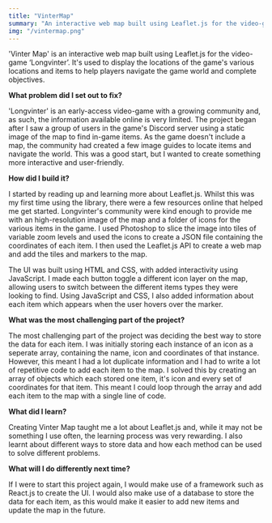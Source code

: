 ```yaml
---
title: "VinterMap"
summary: "An interactive web map built using Leaflet.js for the video-game ‘Longvinter’."
img: "/vintermap.png"
---
```

'Vinter Map' is an interactive web map built using Leaflet.js for the video-game ‘Longvinter’. It's used to display the locations of the game's various locations and items to help players navigate the game world and complete objectives.

**What problem did I set out to fix?**

'Longvinter' is an early-access video-game with a growing community and, as such, the information available online is very limited. The project began after I saw a group of users in the game's Discord server using a static image of the map to find in-game items. As the game doesn't include a map, the community had created a few image guides to locate items and navigate the world. This was a good start, but I wanted to create something more interactive and user-friendly.

**How did I build it?**

I started by reading up and learning more about Leaflet.js. Whilst this was my first time using the library, there were a few resources online that helped me get started. Longvinter's community were kind enough to provide me with an high-resolution image of the map and a folder of icons for the various items in the game. I used Photoshop to slice the image into tiles of variable zoom levels and used the icons to create a JSON file containing the coordinates of each item. I then used the Leaflet.js API to create a web map and add the tiles and markers to the map.

The UI was built using HTML and CSS, with added interactivity using JavaScript. I made each button toggle a different icon layer on the map, allowing users to switch between the different items types they were looking to find. Using JavaScript and CSS, I also added information about each item which appears when the user hovers over the marker.

**What was the most challenging part of the project?**

The most challenging part of the project was deciding the best way to store the data for each item. I was initially storing each instance of an icon as a seperate array, containing the name, icon and coordinates of that instance. However, this meant I had a lot duplicate information and I had to write a lot of repetitive code to add each item to the map. I solved this by creating an array of objects which each stored one item, it's icon and every set of coordinates for that item. This meant I could loop through the array and add each item to the map with a single line of code.

**What did I learn?**

Creating Vinter Map taught me a lot about Leaflet.js and, while it may not be something I use often, the learning process was very rewarding. I also learnt about different ways to store data and how each method can be used to solve different problems.

**What will I do differently next time?**

If I were to start this project again, I would make use of a framework such as React.js to create the UI. I would also make use of a database to store the data for each item, as this would make it easier to add new items and update the map in the future.